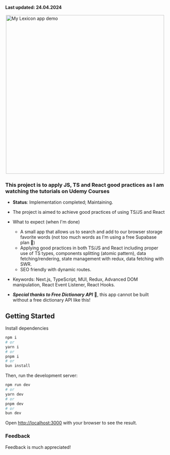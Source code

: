 **Last updated: 24.04.2024**

<a href="https://lnk.thucde.dev/img/3SThy6Fzw5" target="_blank" title="Click to view original">

<img src="https://lnk.thucde.dev/img/3SThy6Fzw5" alt="My Lexicon app demo" height="500" style="border: 2px solid white;"/>
</a>

### This project is to apply JS, TS and React good practices as I am watching the tutorials on Udemy Courses

-   **Status**: Implementation completed; Maintaining.
-   The project is aimed to achieve good practices of using TS/JS and React
-   What to expect (when I'm done)

    -   A small app that allows us to search and add to our browser storage favorite words (not too much words as I'm using a free Supabase plan 🙂)
    -   Applying good practices in both TS/JS and React including proper use of TS types, components splitting (atomic pattern), data fetching/rendering, state management with redux, data fetching with SWR.
    -   SEO friendly with dynamic routes.

-   Keywords: Next.js, TypeScript, MUI, Redux, Advanced DOM manipulation, React Event Listener, React Hooks.
-   ***Special thanks to Free Dictionary API*** 📗, this app cannot be built without a free dictionary API like this!

## Getting Started

Install dependencies

```bash
npm i
# or
yarn i
# or
pnpm i
# or
bun install
```

Then, run the development server:

```bash
npm run dev
# or
yarn dev
# or
pnpm dev
# or
bun dev
```

Open [http://localhost:3000](http://localhost:3000) with your browser to see the result.

### Feedback
Feedback is much appreciated!